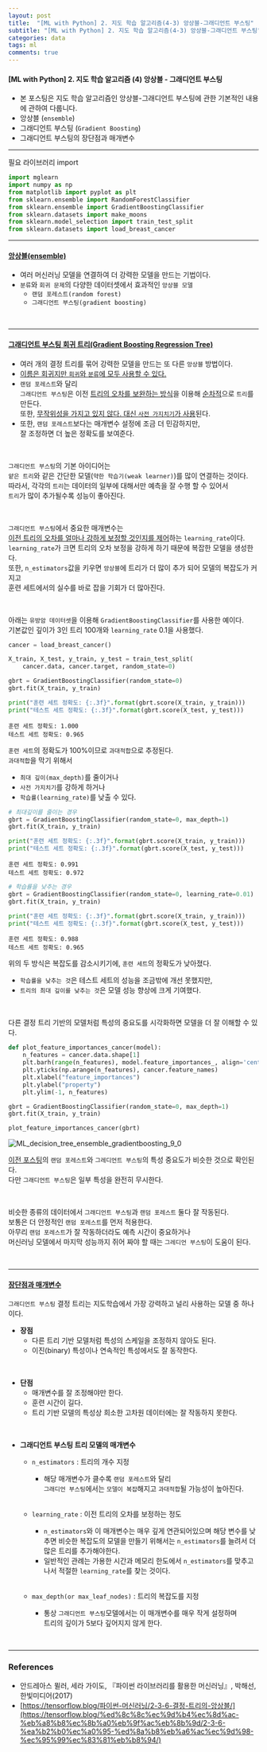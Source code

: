 ```yaml
---
layout: post
title:  "[ML with Python] 2. 지도 학습 알고리즘(4-3) 앙상블-그래디언트 부스팅"
subtitle: "[ML with Python] 2. 지도 학습 알고리즘(4-3) 앙상블-그래디언트 부스팅"
categories: data
tags: ml
comments: true
---
```

#### [ML with Python] 2. 지도 학습 알고리즘 (4) 앙상블 - 그래디언트 부스팅
- 본 포스팅은 지도 학습 알고리즘인 앙상블-그래디언트 부스팅에 관한 기본적인 내용에 관하여 다룹니다.
- 앙상블 (`ensemble`)
- 그래디언트 부스팅 (`Gradient Boosting`)
- 그래디언트 부스팅의 장단점과 매개변수

___

필요 라이브러리 import

```python
import mglearn
import numpy as np
from matplotlib import pyplot as plt
from sklearn.ensemble import RandomForestClassifier
from sklearn.ensemble import GradientBoostingClassifier
from sklearn.datasets import make_moons
from sklearn.model_selection import train_test_split
from sklearn.datasets import load_breast_cancer
```

---

#### <u>앙상블(ensemble)</u>

- 여러 머신러닝 모델을 연결하여 더 강력한 모델을 만드는 기법이다.
- `분류`와 `회귀 문제`의 다양한 데이터셋에서 효과적인 `앙상블 모델`
    - `랜덤 포레스트(random forest)`
    - `그래디언트 부스팅(gradient boosting)`

<br>

---

#### <u>그래디언트 부스팅 회귀 트리(Gradient Boosting Regression Tree)</u>

- 여러 개의 결정 트리를 묶어 강력한 모델을 만드는 또 다른 `앙상블` 방법이다.
- <u>이름은 회귀지만 `회귀`와 `분류`에 모두 사용할 수 있다.</u>
- `랜덤 포레스트`와 달리<br> `그래디언트 부스팅`은 이전 <u>트리의 오차를 보완하는 방식</u>을 이용해 <u>순차적</u>으로 `트리`를 만든다.<br>또한, <u>무작위성을 가지고 있지 않다. 대신 `사전 가지치기`가 사용</u>된다.
- 또한, `랜덤 포레스트`보다는 매개변수 설정에 조금 더 민감하지만,<br>잘 조정하면 더 높은 정확도를 보여준다.

<br>

`그래디언트 부스팅`의 기본 아이디어는<br>
`얕은 트리`와 같은 간단한 모델(`약한 학습기(weak learner)`)를 많이 연결하는 것이다.<br>
따라서, 각각의 `트리`는 데이터의 일부에 대해서만 예측을 잘 수행 할 수 있어서<br>
`트리`가 많이 추가될수록 성능이 좋아진다.

<br>

`그래디언트 부스팅`에서 중요한 매개변수는<br>
<u>이전 트리의 오차를 얼마나 강하게 보정할 것인지를 제어</u>하는 `learning_rate`이다.<br>
`learning_rate`가 크면 트리의 오차 보정을 강하게 하기 때문에 복잡한 모델을 생성한다.<br>
또한, `n_estimators`값을 키우면 `앙상블`에 트리가 더 많이 추가 되어 모델의 복잡도가 커지고<br>
훈련 세트에서의 실수를 바로 잡을 기회가 더 많아진다.

<br>

아래는 `유방암 데이터셋`을 이용해 `GradientBoostingClassifier`를 사용한 예이다.<br>
기본값인 깊이가 3인 트리 100개와 `learning_rate` 0.1을 사용했다.


```python
cancer = load_breast_cancer()

X_train, X_test, y_train, y_test = train_test_split(
    cancer.data, cancer.target, random_state=0)

gbrt = GradientBoostingClassifier(random_state=0)
gbrt.fit(X_train, y_train)

print("훈련 세트 정확도: {:.3f}".format(gbrt.score(X_train, y_train)))
print("테스트 세트 정확도: {:.3f}".format(gbrt.score(X_test, y_test)))
```

    훈련 세트 정확도: 1.000
    테스트 세트 정확도: 0.965
    

`훈련 세트`의 정확도가 100%이므로 `과대적합`으로 추정된다.<br>
`과대적합`을 막기 위해서 
- `최대 깊이(max_depth)`를 줄이거나
- `사전 가지치기`를 강하게 하거나
- `학습률(learning_rate)`를 낮출 수 있다.


```python
# 최대깊이를 줄이는 경우
gbrt = GradientBoostingClassifier(random_state=0, max_depth=1)
gbrt.fit(X_train, y_train)

print("훈련 세트 정확도: {:.3f}".format(gbrt.score(X_train, y_train)))
print("테스트 세트 정확도: {:.3f}".format(gbrt.score(X_test, y_test)))
```

    훈련 세트 정확도: 0.991
    테스트 세트 정확도: 0.972
    


```python
# 학습률을 낮추는 경우
gbrt = GradientBoostingClassifier(random_state=0, learning_rate=0.01)
gbrt.fit(X_train, y_train)

print("훈련 세트 정확도: {:.3f}".format(gbrt.score(X_train, y_train)))
print("테스트 세트 정확도: {:.3f}".format(gbrt.score(X_test, y_test)))
```

    훈련 세트 정확도: 0.988
    테스트 세트 정확도: 0.965
    

위의 두 방식은 복잡도를 감소시키기에, `훈련 세트`의 정확도가 낮아졌다.<br>
- `학습률을 낮추는 것`은 테스트 세트의 성능을 조금밖에 개선 못했지만,<br>
- `트리의 최대 깊이를 낮추는 것`은 모델 성능 향상에 크게 기여했다.

<br>

다른 결정 트리 기반의 모델처럼 특성의 중요도를 시각화하면 모델을 더 잘 이해할 수 있다.<br>


```python
def plot_feature_importances_cancer(model):
    n_features = cancer.data.shape[1]
    plt.barh(range(n_features), model.feature_importances_, align='center')
    plt.yticks(np.arange(n_features), cancer.feature_names)
    plt.xlabel("feature_importances")
    plt.ylabel("property")
    plt.ylim(-1, n_features)

gbrt = GradientBoostingClassifier(random_state=0, max_depth=1)
gbrt.fit(X_train, y_train)

plot_feature_importances_cancer(gbrt)
```


    
![ML_decision_tree_ensemble_gradientboosting_9_0](https://user-images.githubusercontent.com/53929665/99261549-379dec00-2860-11eb-92cc-63799563699b.png)
    


[이전 포스팅](https://jhryu1208.github.io/data/2020/11/16/ML_decision_tree_ensemble_random_forest/)의 `랜덤 포레스트`와 `그레디언트 부스팅`의 특성 중요도가 비슷한 것으로 확인된다.<br>
다만 `그래디언트 부스팅`은 일부 특성을 완전히 무시한다.

<br>

비슷한 종류의 데이터에서 `그래디언트 부스팅`과 `랜덤 포레스트` 둘다 잘 작동된다.<br>
보통은 더 안정적인 `랜덤 포레스트`를 먼저 적용한다.<br>
아무리 `랜덤 포레스트`가 잘 작동하더라도 예측 시간이 중요하거나<br>
머신러닝 모델에서 마지막 성능까지 쥐어 짜야 할 때는 `그레디언 부스팅`이 도움이 된다.

<br>

---

#### <u>장단점과 매개변수</u>

`그래디언트 부스팅` 결정 트리는 지도학습에서 가장 강력하고 널리 사용하는 모델 중 하나이다.<br>

- <b>장점</b>
    - 다른 트리 기반 모델처럼 특성의 스케일을 조정하지 않아도 된다.
    - 이진(binary) 특성이나 연속적인 특성에서도 잘 동작한다. 

<br>

- <b>단점</b>
    - 매개변수를 잘 조정해야만 한다.
    - 훈련 시간이 길다.
    - 트리 기반 모델의 특성상 희소한 고차원 데이터에는 잘 작동하지 못한다.
    
    
<br>

- <b>그래디언트 부스팅 트리 모델의 매개변수</b>
    - `n_estimators` : 트리의 개수 지정
    
        - 해당 매개변수가 클수록 `랜덤 포레스트`와 달리<br> `그래디언 부스팅`에서는 `모델이 복잡`해지고 `과대적합`될 가능성이 높아진다.
        
    <br>
    
    - `learning_rate` : 이전 트리의 오차를 보정하는 정도
    

        - `n_estimators`와 이 매개변수는 매우 깊게 연관되어있으며 해당 변수를 낮추면 비슷한 복잡도의 모델을 만들기 위해서는 `n_estimators`를 늘려서 더 많은 트리를 추가해야한다.
        - 일반적인 관례는 가용한 시간과 메모리 한도에서 `n_estimators`를 맞추고 나서 적절한 `learning_rate`를 찾는 것이다.
        
     <br>
     
    - `max_depth(or max_leaf_nodes)` : 트리의 복잡도를 지정
    

        - 통상 `그래디언트 부스팅`모델에서는 이 매개변수를 매우 작게 설정하며<br>트리의 깊이가 5보다 깊어지지 않게 한다.
    
    
<br>    

---

### References

- 안드레아스 뮐러, 세라 가이도, 『파이썬 라이브러리를 활용한 머신러닝』, 박해선, 한빛미디어(2017)
-   [https://tensorflow.blog/파이썬-머신러닝/2-3-6-결정-트리의-앙상블/](https://tensorflow.blog/%ed%8c%8c%ec%9d%b4%ec%8d%ac-%eb%a8%b8%ec%8b%a0%eb%9f%ac%eb%8b%9d/2-3-6-%ea%b2%b0%ec%a0%95-%ed%8a%b8%eb%a6%ac%ec%9d%98-%ec%95%99%ec%83%81%eb%b8%94/)

